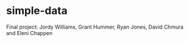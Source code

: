 simple-data
===========

Final project: Jordy Williams, Grant Hummer, Ryan Jones, David Chmura and Eleni Chappen
